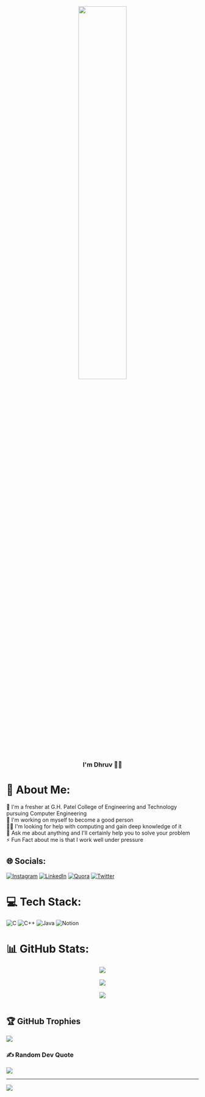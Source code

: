 <div align="center">
<img src="https://rishavanand.github.io/static/images/greetings.gif" align="center" style="width: 50%" />
</div>  
  

### <div align="center">I'm Dhruv 🚀🌟</div> 


# 💫 About Me:
🌱 I'm a fresher at G.H. Patel College of Engineering and Technology pursuing Computer Engineering<br>🔭 I'm working on myself to become a good person <br>🤝🏽 I'm looking for help with computing and gain deep knowledge of it<br>💬 Ask me about anything and I'll certainly help you to solve your problem<br>⚡ Fun Fact about me is that I work well under pressure<br>


## 🌐 Socials:
[![Instagram](https://img.shields.io/badge/Instagram-%23E4405F.svg?logo=Instagram&logoColor=white)](https://instagram.com/_jdhruv14_) [![LinkedIn](https://img.shields.io/badge/LinkedIn-%230077B5.svg?logo=linkedin&logoColor=white)](https://linkedin.com/in/dhruv-jaradi-46039a179) [![Quora](https://img.shields.io/badge/Quora-%23B92B27.svg?logo=Quora&logoColor=white)](https://quora.com/profile/Dhruv-Jaradi-1) [![Twitter](https://img.shields.io/badge/Twitter-%231DA1F2.svg?logo=Twitter&logoColor=white)](https://twitter.com/@DhruvJaradi1) 

# 💻 Tech Stack:
![C](https://img.shields.io/badge/c-%2300599C.svg?style=for-the-badge&logo=c&logoColor=white) ![C++](https://img.shields.io/badge/c++-%2300599C.svg?style=for-the-badge&logo=c%2B%2B&logoColor=white) ![Java](https://img.shields.io/badge/java-%23ED8B00.svg?style=for-the-badge&logo=java&logoColor=white) ![Notion](https://img.shields.io/badge/Notion-%23000000.svg?style=for-the-badge&logo=notion&logoColor=white)
# 📊 GitHub Stats:
<div align="center"><img src="https://github-readme-stats.vercel.app/api?username=JDhruv14&theme=radical&hide_border=false&include_all_commits=false&count_private=false" align="center" /></div>  
<br/>
<div align="center"><img src="https://github-readme-streak-stats.herokuapp.com/?user=JDhruv14&theme=radical&hide_border=false" align="center" /></div>  
<br/>  
<div align="center"><img src="https://github-readme-stats.vercel.app/api/top-langs/?username=JDhruv14&theme=radical&hide_border=false&include_all_commits=false&count_private=false&layout=compact" align="center" /></div>  
<br/>  

## 🏆 GitHub Trophies
![](https://github-profile-trophy.vercel.app/?username=JDhruv14&theme=radical&no-frame=false&no-bg=false&margin-w=4)

### ✍️ Random Dev Quote
![](https://quotes-github-readme.vercel.app/api?type=horizontal&theme=radical)


---
[![](https://visitcount.itsvg.in/api?id=JDhruv14&icon=0&color=6)](https://visitcount.itsvg.in)

